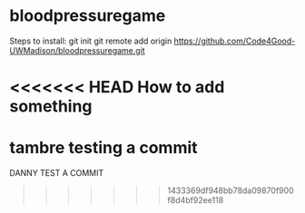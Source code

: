 # bloodpressuregame
Steps to install:
git init
git remote add origin https://github.com/Code4Good-UWMadison/bloodpressuregame.git

<<<<<<< HEAD
How to add something
=======
tambre testing a commit
=======
DANNY TEST A COMMIT

>>>>>>> 1433369df948bb78da09870f900f8d4bf92ee118

